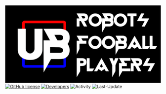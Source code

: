 ![PREVIEW](https://github.com/UBER-BLACK/Robots-Football-Players/raw/main/DOCUMENTATION/PREVIEW/GITHUB-PREVIEW/PNG/PREVIEW.png)
[![GitHub license](https://img.shields.io/github/license/UBER-BLACK/Robots-Football-Players?style=for-the-badge)](https://raw.githubusercontent.com/UBER-BLACK/Robots-Football-Players/main/LICENSE)
[![Developers](https://img.shields.io/badge/developers-5-green?style=for-the-badge)](https://github.com/orgs/UBER-BLACK/people)
![Activity](https://img.shields.io/github/commit-activity/m/UBER-BLACK/Robots-Football-Players?style=for-the-badge)
![Last-Update](https://img.shields.io/github/last-commit/UBER-BLACK/Robots-Football-Players?style=for-the-badge)
